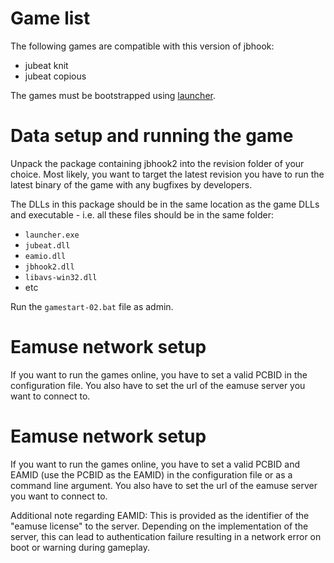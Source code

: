 # Game list

The following games are compatible with this version of jbhook:
* jubeat knit
* jubeat copious

The games must be bootstrapped using [launcher](../launcher.md).

# Data setup and running the game

Unpack the package containing jbhook2 into the revision folder of your choice.
Most likely, you want to target the latest revision you have to run the latest
binary of the game with any bugfixes by developers.

The DLLs in this package should be in the same location as the game DLLs and
executable - i.e. all these files should be in the same folder:
- `launcher.exe`
- `jubeat.dll`
- `eamio.dll`
- `jbhook2.dll`
- `libavs-win32.dll`
- etc

Run the `gamestart-02.bat` file as admin.

# Eamuse network setup

If you want to run the games online, you have to set a valid PCBID in the
configuration file. You also have to set the url of the eamuse server you want
to connect to.

# Eamuse network setup

If you want to run the games online, you have to set a valid PCBID and EAMID 
(use the PCBID as the EAMID) in the configuration file or as a command line 
argument. You also have to set the url of the eamuse server you want to 
connect to.

Additional note regarding EAMID: This is provided as the identifier of the
"eamuse license" to the server. Depending on the implementation of the server,
this can lead to authentication failure resulting in a network error on boot or
warning during gameplay.
